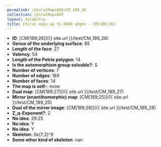 ```yaml
--- 
 permalink: /chiralMaps6kE/CM_189_26 
 collection: chiralMaps6kE
 layout: dataEntry
 title: Chiral maps up to 6000 edges - CM[189;26]
---
```


- **ID**: [CM[189;26]]({{ site.url }}/test/CM_189_26)
- **Genus of the underlying surface**: 85
- **Length of the face**: 27
- **Valency**: 54
- **Length of the Petrie polygon**: 14
- **Is the automorphism group solvable?**: S
- **Number of vertices**: 7
- **Number of edges**: 189
- **Number of faces**: 14
- **The map is self-**: none
- **Dual map**: [CM[189;27]]({{ site.url }}/test/CM_189_27)
- **Mirror (enantihomorphic) map**: [CM[189;25]]({{ site.url }}/test/CM_189_25)
- **Dual of the mirror image**: [CM[189;28]]({{ site.url }}/test/CM_189_28)
- **Z_q-Exponent?**: 2
- **No idea**:  29:25
- **No idea**: Y
- **No idea**: Y
- **Skeleton**: Sk(7;2)^9
- **Some other kind of skeleton**: nan
